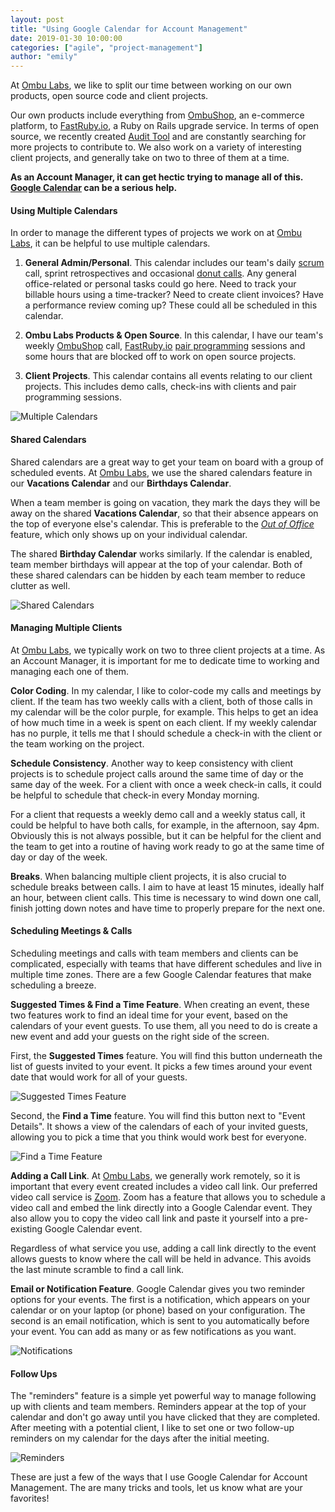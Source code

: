 ```yaml
---
layout: post
title: "Using Google Calendar for Account Management"
date: 2019-01-30 10:00:00
categories: ["agile", "project-management"]
author: "emily"
---
```


At [Ombu Labs](https://www.ombulabs.com), we like to split our time between working on our own products, open source code and client projects.

Our own products include everything from [OmbuShop](http://www.ombushop.com/), an e-commerce platform, to [FastRuby.io](https://fastruby.io/), a Ruby on Rails upgrade service. In terms of open source, we recently created [Audit Tool](https://audit.fastruby.io) and are constantly searching for more projects to contribute to. We also work on a variety of interesting client projects, and generally take on two to three of them at a time.

**As an Account Manager, it can get hectic trying to manage all of this. [Google Calendar](https://www.google.com/calendar) can be a serious help.**

<!--more-->

#### Using Multiple Calendars

In order to manage the different types of projects we work on at [Ombu Labs](https://www.ombulabs.com), it can be helpful to use multiple calendars.

1. **General Admin/Personal**. This calendar includes our team's daily [scrum](https://www.scrum.org/resources/what-is-scrum) call, sprint retrospectives and occasional [donut calls](https://www.donut.com). Any general office-related or personal tasks could go here. Need to track your billable hours using a time-tracker? Need to create client invoices? Have a performance review coming up? These could all be scheduled in this calendar.

2. **Ombu Labs Products & Open Source**. In this calendar, I have our team's weekly [OmbuShop](http://www.ombushop.com/) call, [FastRuby.io](https://fastruby.io/) [pair programming](https://www.ombulabs.com/blog/agile/pair-programming/joys-and-woes-of-pair-programming.html) sessions and some hours that are blocked off to work on open source projects.

3. **Client Projects**. This calendar contains all events relating to our client projects. This includes demo calls, check-ins with clients and pair programming sessions.

<img src="/blog/assets/images/multiple-calendars.png" alt="Multiple Calendars">

#### Shared Calendars

Shared calendars are a great way to get your team on board with a group of scheduled events. At [Ombu Labs](https://www.ombulabs.com), we use the shared calendars feature in our **Vacations Calendar** and our **Birthdays Calendar**.

When a team member is going on vacation, they mark the days they will be away on the shared **Vacations Calendar**, so that their absence appears on the top of everyone else's calendar. This is preferable to the [_*Out of Office*_](https://gsuiteupdates.googleblog.com/2018/06/better-manage-your-work-and-personal_27.html ) feature, which only shows up on your individual calendar.

The shared **Birthday Calendar** works similarly. If the calendar is enabled, team member birthdays will appear at the top of your calendar. Both of these shared calendars can be hidden by each team member to reduce clutter as well.

<img src="/blog/assets/images/shared-calendar.png" alt="Shared Calendars">

#### Managing Multiple Clients

At [Ombu Labs](https://www.ombulabs.com), we typically work on two to three client projects at a time. As an Account Manager, it is important for me to dedicate time to working and managing each one of them.

**Color Coding**. In my calendar, I like to color-code my calls and meetings by client. If the team has two weekly calls with a client, both of those calls in my calendar will be the color purple, for example. This helps to get an idea of how much time in a week is spent on each client. If my weekly calendar has no purple, it tells me that I should schedule a check-in with the client or the team working on the project.

**Schedule Consistency**. Another way to keep consistency with client projects is to schedule project calls around the same time of day or the same day of the week. For a client with once a week check-in calls, it could be helpful to schedule that check-in every Monday morning.

For a client that requests a weekly demo call and a weekly status call, it could be helpful to have both calls, for example, in the afternoon, say 4pm. Obviously this is not always possible, but it can be helpful for the client and the team to get into a routine of having work ready to go at the same time of day or day of the week.

**Breaks**. When balancing multiple client projects, it is also crucial to schedule breaks between calls. I aim to have at least 15 minutes, ideally half an hour, between client calls. This time is necessary to wind down one call, finish jotting down notes and have time to properly prepare for the next one.

#### Scheduling Meetings & Calls

Scheduling meetings and calls with team members and clients can be complicated, especially with teams that have different schedules and live in multiple time zones. There are a few Google Calendar features that make scheduling a breeze.

**Suggested Times & Find a Time Feature**. When creating an event, these two features work to find an ideal time for your event, based on the calendars of your event guests. To use them, all you need to do is create a new event and add your guests on the right side of the screen.

First, the **Suggested Times** feature. You will find this button underneath the list of guests invited to your event. It picks a few times around your event date that would work for all of your guests.

  <img src="/blog/assets/images/suggested-times.png" alt="Suggested Times Feature">

Second, the **Find a Time** feature. You will find this button next to "Event Details". It shows a view of the calendars of each of your invited guests, allowing you to pick a time that you think would work best for everyone.

  <img src="/blog/assets/images/find-a-time.png" alt="Find a Time Feature">

**Adding a Call Link**. At [Ombu Labs](https://www.ombulabs.com), we generally work remotely, so it is important that every event created includes a video call link. Our preferred video call service is [Zoom](https://zoom.us). Zoom has a feature that allows you to schedule a video call and embed the link directly into a Google Calendar event. They also allow you to copy the video call link and paste it yourself into a pre-existing Google Calendar event.

Regardless of what service you use, adding a call link directly to the event allows guests to know where the call will be held in advance. This avoids the last minute scramble to find a call link.

**Email or Notification Feature**. Google Calendar gives you two reminder options for your events. The first is a notification, which appears on your calendar or on your laptop (or phone) based on your configuration. The second is an email notification, which is sent to you automatically before your event. You can add as many or as few notifications as you want.

<img src="/blog/assets/images/notifications.png" alt="Notifications">

#### Follow Ups

The "reminders" feature is a simple yet powerful way to manage following up with clients and team members. Reminders appear at the top of your calendar and don't go away until you have clicked that they are completed. After meeting with a potential client, I like to set one or two follow-up reminders on my calendar for the days after the initial meeting.

<img src="/blog/assets/images/reminders.png" alt="Reminders">

These are just a few of the ways that I use Google Calendar for Account Management. The are many tricks and tools, let us know what are your favorites!
